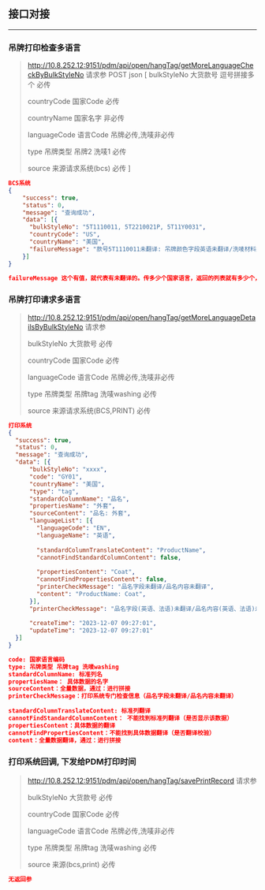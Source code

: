 ## 接口对接
***

### 吊牌打印检查多语言
> http://10.8.252.12:9151/pdm/api/open/hangTag/getMoreLanguageCheckByBulkStyleNo
> 请求参 POST
> json [
> bulkStyleNo 大货款号 逗号拼接多个 必传
>
> countryCode 国家Code  必传
> 
> countryName 国家名字  非必传
> 
> languageCode 语言Code  吊牌必传,洗唛非必传
> 
> type 吊牌类型 吊牌2 洗唛1 必传
>
> source 来源请求系统(bcs) 必传
> ]
```json
BCS系统
{
    "success": true,
    "status": 0,
    "message": "查询成功",
    "data": [{
      "bulkStyleNo": "5T1110011, 5T2210021P, 5T11Y0031",
      "countryCode": "US",
      "countryName": "美国",
      "failureMessage": "款号5T1110011未翻译: 吊牌颜色字段英语未翻译/洗唛材料类型内容法语未翻译\n款号5T2210021P未翻译: 吊牌颜色字段日语未翻译/洗唛材料类型内容韩语未翻译",
    }]
}

failureMessage 这个有值，就代表有未翻译的。传多少个国家语言，返回的列表就有多少个，没做筛选
```

### 吊牌打印请求多语言
> http://10.8.252.12:9151/pdm/api/open/hangTag/getMoreLanguageDetailsByBulkStyleNo
> 请求参
> 
> bulkStyleNo 大货款号 必传
>
> countryCode 国家Code  必传
>
> languageCode 语言Code 吊牌必传,洗唛非必传
> 
> type 吊牌类型 吊牌tag 洗唛washing 必传
> 
> source 来源请求系统(BCS,PRINT) 必传

```json
打印系统
{
  "success": true,
  "status": 0,
  "message": "查询成功",
  "data": [{
      "bulkStyleNo": "xxxx",
      "code": "GY01",
      "countryName": "美国",
      "type": "tag",
      "standardColumnName": "品名",
      "propertiesName": "外套",
      "sourceContent": "品名: 外套",
      "languageList": [{
        "languageCode": "EN",
        "languageName": "英语",
        
        "standardColumnTranslateContent": "ProductName",
        "cannotFindStandardColumnContent": false,
        
        "propertiesContent": "Coat",
        "cannotFindPropertiesContent": false,
        "printerCheckMessage": "品名字段未翻译/品名内容未翻译",
        "content": "ProductName: Coat",
      }],
      "printerCheckMessage": "品名字段(英语、法语)未翻译/品名内容(英语、法语)未翻译",
    
      "createTime": "2023-12-07 09:27:01",
      "updateTime": "2023-12-07 09:27:01"
  }]
}

code: 国家语言编码
type: 吊牌类型 吊牌tag 洗唛washing
standardColumnName: 标准列名
propertiesName： 具体数据的名字
sourceContent：全量数据，通过：进行拼接
printerCheckMessage：打印系统专门检查信息（品名字段未翻译/品名内容未翻译）
        
standardColumnTranslateContent: 标准列翻译
cannotFindStandardColumnContent： 不能找到标准列翻译（是否显示该数据）
propertiesContent：具体数据的翻译
cannotFindPropertiesContent：不能找到具体数据翻译（是否翻译校验）
content：全量数据翻译，通过：进行拼接
```

### 打印系统回调, 下发给PDM打印时间
> http://10.8.252.12:9151/pdm/api/open/hangTag/savePrintRecord
> 请求参
>
> bulkStyleNo 大货款号 必传
>
> countryCode 国家Code  必传
>
> languageCode 语言Code 吊牌必传,洗唛非必传
>
> type 吊牌类型 吊牌tag 洗唛washing 必传
> 
> source 来源(bcs,print) 必传

```json
无返回参
```